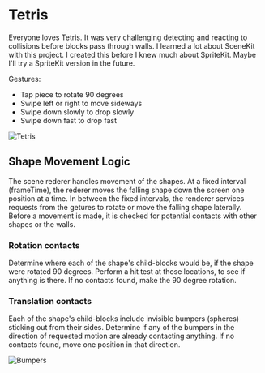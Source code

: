 # Tetris

Everyone loves Tetris.  It was very challenging detecting and reacting to collisions before blocks
pass through walls.  I learned a lot about SceneKit with this project.  I created this before I
knew much about SpriteKit.  Maybe I'll try a SpriteKit version in the future.

Gestures:
- Tap piece to rotate 90 degrees
- Swipe left or right to move sideways
- Swipe down slowly to drop slowly
- Swipe down fast to drop fast

![Tetris](https://github.com/InvaderZim62/Tetris/assets/34785252/15b4d110-c1a1-4c87-b9a6-ce3be0e59072)

## Shape Movement Logic

The scene rederer handles movement of the shapes.  At a fixed interval (frameTime), the rederer
moves the falling shape down the screen one position at a time.  In between the fixed intervals, the
renderer services requests from the getures to rotate or move the falling shape laterally.  Before
a movement is made, it is checked for potential contacts with other shapes or the walls.

### Rotation contacts

Determine where each of the shape's child-blocks would be, if the shape were rotated 90 degrees.
Perform a hit test at those locations, to see if anything is there.  If no contacts found, make the
90 degree rotation.

### Translation contacts

Each of the shape's child-blocks include invisible bumpers (spheres) sticking out from their sides.
Determine if any of the bumpers in the direction of requested motion are already contacting anything.
If no contacts found, move one position in that direction.

![Bumpers](https://github.com/InvaderZim62/Tetris/assets/34785252/56db8891-8efc-4a5f-8773-b97dbb635df8)
